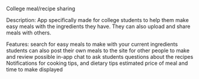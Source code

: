 College meal/recipe sharing

Description: 
App specifically made for college students to help them make easy meals with the ingredients they have. They can also upload and share meals with others.

Features:
search for easy meals to make with your current ingredients
students can also post their own meals to the site for other people to make and review
possible in-app chat to ask students questions about the recipes
Notifications for cooking tips, and dietary tips
estimated price of meal and time to make displayed
